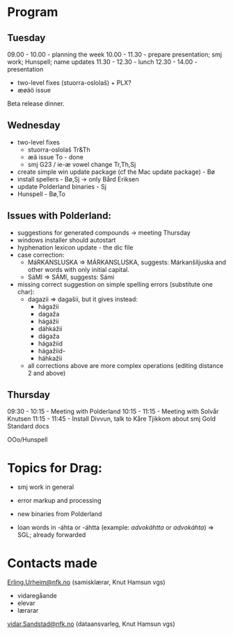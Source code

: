 # Program

## Tuesday

09.00 - 10.00 - planning the week
10.00 - 11.30 - prepare presentation; smj work; Hunspell; name updates
11.30 - 12.30 - lunch
12.30 - 14.00 - presentation

* two-level fixes (stuorra-oslolaš) + PLX?
* æøäö issue

Beta release dinner.

## Wednesday

* two-level fixes
    - stuorra-oslolaš Tr&Th
    - æä issue To - done
    - smj G23 / ie-æ vowel change Tr,Th,Sj
* create simple win update package (cf the Mac update package) - Bø
* install spellers - Bø,Sj -> only Bård Eriksen
* update Polderland binaries - Sj
* Hunspell - Bø,To

## Issues with Polderland:
* suggestions for generated compounds -> meeting Thursday
* windows installer should autostart
* hyphenation lexicon update - the dic file
* case correction:
    - MáRKANSLUSKA => MÁRKANSLUSKA, suggests: Márkanšiljuska and other words with
   only initial capital.
    - SáMI => SÁMI, suggests: Sámi
* missing correct suggestion on simple spelling errors (substitute one char):
    - dagazii => dagašii, but it gives instead:
        - hágažii
        - dagaža
        - hágážii
        - dáhkážii
        - dágaža
        - hágažiid
        - hágažiid-
        - háhkažii
    - all corrections above are more complex operations (editing distance 2 and
   above)

## Thursday

09:30 - 10:15 - Meeting with Polderland
10:15 - 11:15 - Meeting with Solvår Knutsen
11:15 - 11:45 - Install Divvun, talk to Kåre Tjikkom about smj Gold Standard docs

OOo/Hunspell

# Topics for Drag:
* smj work in general
* error markup and processing
* new binaries from Polderland

* loan words in -áhta or -áhtta (example: *advokáhtta* or *advokáhta*) => SGL; already forwarded

# Contacts made

Erling.Urheim@nfk.no (samisklærar, Knut Hamsun vgs)
* vidaregåande
* elevar
* lærarar

vidar.Sandstad@nfk.no (dataansvarleg, Knut Hamsun vgs)
